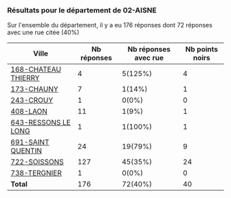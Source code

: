### Résultats pour le département de 02-AISNE

Sur l'ensemble du département, il y a eu 176 réponses dont 72 réponses avec une rue citée (40%)

| Ville | Nb réponses | Nb réponses avec rue | Nb points noirs |
|-------------|-------------|----------------------|-----------------|
|<a href='168-CHATEAU THIERRY.md'>168-CHATEAU THIERRY</a>|4|5(125%)|4|
|<a href='173-CHAUNY.md'>173-CHAUNY</a>|7|1(14%)|1|
|<a href='243-CROUY.md'>243-CROUY</a>|1|0(0%)|0|
|<a href='408-LAON.md'>408-LAON</a>|11|1(9%)|1|
|<a href='643-RESSONS LE LONG.md'>643-RESSONS LE LONG</a>|1|1(100%)|1|
|<a href='691-SAINT QUENTIN.md'>691-SAINT QUENTIN</a>|24|19(79%)|9|
|<a href='722-SOISSONS.md'>722-SOISSONS</a>|127|45(35%)|24|
|<a href='738-TERGNIER.md'>738-TERGNIER</a>|1|0(0%)|0|
| **Total** |176|72(40%)|40|
